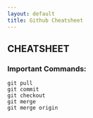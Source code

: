 ```yaml
---
layout: default
title: Github Cheatsheet
---
```


<h2>CHEATSHEET</h2>

<h3>Important Commands:</h3>

```
git pull
git commit
git checkout
git merge
git merge origin
```
